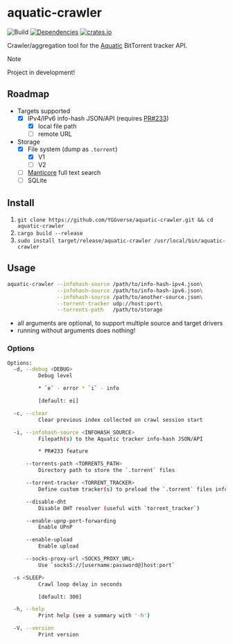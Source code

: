 # aquatic-crawler

![Build](https://github.com/YGGverse/aquatic-crawler/actions/workflows/build.yml/badge.svg)
[![Dependencies](https://deps.rs/repo/github/YGGverse/aquatic-crawler/status.svg)](https://deps.rs/repo/github/YGGverse/aquatic-crawler)
[![crates.io](https://img.shields.io/crates/v/aquatic-crawler.svg)](https://crates.io/crates/aquatic-crawler)

Crawler/aggregation tool for the [Aquatic](https://github.com/greatest-ape/aquatic) BitTorrent tracker API.

> [!NOTE]
> Project in development!

## Roadmap

* Targets supported
    * [x] IPv4/IPv6 info-hash JSON/API (requires [PR#233](https://github.com/greatest-ape/aquatic/pull/233))
        * [x] local file path
        * [ ] remote URL
* Storage
    * [x] File system (dump as `.torrent`)
        * [x] V1
        * [ ] V2
    * [ ] [Manticore](https://github.com/manticoresoftware/manticoresearch-rust) full text search
    * [ ] SQLite

## Install

1. `git clone https://github.com/YGGverse/aquatic-crawler.git && cd aquatic-crawler`
2. `cargo build --release`
3. `sudo install target/release/aquatic-crawler /usr/local/bin/aquatic-crawler`

## Usage

``` bash
aquatic-crawler --infohash-source /path/to/info-hash-ipv4.json\
                --infohash-source /path/to/info-hash-ipv6.json\
                --infohash-source /path/to/another-source.json\
                --torrent-tracker udp://host:port\
                --torrents-path   /path/to/storage
```
* all arguments are optional, to support multiple source and target drivers
* running without arguments does nothing!

### Options

``` bash
Options:
  -d, --debug <DEBUG>
          Debug level

          * `e` - error * `i` - info

          [default: ei]

  -c, --clear
          Clear previous index collected on crawl session start

  -i, --infohash-source <INFOHASH_SOURCE>
          Filepath(s) to the Aquatic tracker info-hash JSON/API

          * PR#233 feature

      --torrents-path <TORRENTS_PATH>
          Directory path to store the `.torrent` files

      --torrent-tracker <TORRENT_TRACKER>
          Define custom tracker(s) to preload the `.torrent` files info

      --disable-dht
          Disable DHT resolver (useful with `torrent_tracker`)

      --enable-upnp-port-forwarding
          Enable UPnP

      --enable-upload
          Enable upload

      --socks-proxy-url <SOCKS_PROXY_URL>
          Use `socks5://[username:password@]host:port`

  -s <SLEEP>
          Crawl loop delay in seconds

          [default: 300]

  -h, --help
          Print help (see a summary with '-h')

  -V, --version
          Print version
```
